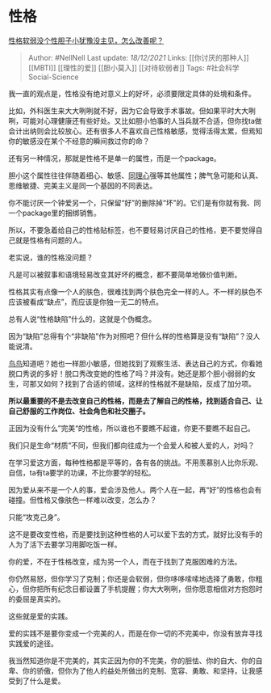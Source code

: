 # 性格
[性格软弱没个性胆子小犹豫没主见，怎么改善呢？](https://www.zhihu.com/question/38555974/answer/2274909971)

> Author: #NellNell 
Last update: *18/12/2021* 
Links: [[你讨厌的那种人]] [[MBTI]] [[理性的爱]] [[胆小莫入]] [[对待软弱者]]
Tags: #社会科学Social-Science 

我一直的观点是，性格没有绝对意义上的好坏，必须要限定具体的处境和条件。

比如，外科医生来大大咧咧就不好，因为它会导致手术事故。但如果平时大大咧咧，可能对心理健康还有些好处。又比如胆小怕事的人当兵就不合适，但你找ta做会计出纳则会比较放心。还有很多人不喜欢自己性格敏感，觉得活得太累，但焉知你的敏感没在某个不经意的瞬间救过你的命？

还有另一种情况，那就是性格不是单一的属性，而是一个package。

胆小这个属性往往伴随着细心、敏感、[同理心](https://www.zhihu.com/search?q=%E5%90%8C%E7%90%86%E5%BF%83&search_source=Entity&hybrid_search_source=Entity&hybrid_search_extra=%7B%22sourceType%22%3A%22answer%22%2C%22sourceId%22%3A2274909971%7D)强等其他属性；脾气急可能和认真、思维敏捷、完美主义是同一个基因的不同表达。

你不能讨厌一个钟爱另一个，只保留“好”的删除掉“坏”的。它们是有你就有我、同一个package里的捆绑销售。

所以，不要急着给自己的性格贴标签，也不要轻易讨厌自己的性格，更不要觉得自己就是性格有问题的人。

老实说，谁的性格没问题？

凡是可以被叙事和语境轻易改变其好坏的概念，都不要简单地做价值判断。

性格其实有点像一个人的肤色，很难找到两个肤色完全一样的人。不一样的肤色不应该被看成“缺点”，而应该是你独一无二的特点。

总有人说“性格缺陷”什么的，这就是个伪概念。

因为“缺陷”总得有个“非缺陷”作为对照吧？但什么样的性格算是没有“缺陷”？没人能说清。

[鸟鸟](https://www.zhihu.com/search?q=%E9%B8%9F%E9%B8%9F&search_source=Entity&hybrid_search_source=Entity&hybrid_search_extra=%7B%22sourceType%22%3A%22answer%22%2C%22sourceId%22%3A2274909971%7D)知道吧？她也一样胆小敏感，但她找到了观察生活、表达自己的方式，你看她脱口秀说的多好！脱口秀改变她的性格了吗？并没有。她还是那个胆小弱弱的女生，可那又如何？找到了合适的领域，这样的性格就不是缺陷，反成了加分项。

**所以最重要的不是去改变自己的性格，而是去了解自己的性格，找到适合自己、让自己舒服的工作岗位、社会角色和社交圈子。**

正因为没有什么”完美“的性格，所以谁也不要瞧不起谁，你更不要瞧不起自己。

我们只是生命“材质”不同，但我们都向往成为一个会爱人和被人爱的人，对吗？

在学习爱这方面，每种性格都是平等的，各有各的挑战。不用羡慕别人比你乐观、自信，ta有ta要学的功课，不比你要学的轻松。

因为爱从来不是一个人的事，爱会涉及他人。两个人在一起，再“好”的性格也会有碰撞。但性格又像肤色一样难以改变，怎么办？

只能“攻克己身”。

这不是要改变性格，而是要找到这种性格的人可以爱下去的方式，就好比没有手的人为了活下去要学习用脚吃饭一样。

你的爱，不在于性格改变，成为另一个人，而在于找到了克服困难的方法。

你仍然易怒，但你学习了克制；你还是会软弱，但你哆哆嗦嗦地选择了勇敢，你粗心，但你把所有纪念日都设置了手机提醒；你大大咧咧，但你愿意相信对方抱怨时的委屈是真实的。

这些就是爱的实践。

爱的实践不是要你变成一个完美的人，而是在你一切的不完美中，你没有放弃寻找实践爱的途径。

我当然知道你是不完美的，其实正因为你的不完美，你的胆怯、你的自大、你的自卑、你的骄傲，但你为了他人的益处所做出的克制、宽容、勇敢、和坚持，让我感受到了什么是爱。